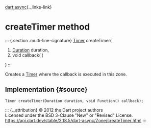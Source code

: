 [dart:async](../../dart-async/dart-async-library){._links-link}

createTimer method
==================

::: {.section .multi-line-signature}
[Timer](../timer-class) createTimer(

1.  [Duration](../../dart-core/duration-class) duration,
2.  void callback( )

)
:::

Creates a [Timer](../timer-class) where the callback is executed in this
zone.

Implementation {#source}
--------------

``` {.language-dart data-language="dart"}
Timer createTimer(Duration duration, void Function() callback);
```

::: {._attribution}
© 2012 the Dart project authors\
Licensed under the BSD 3-Clause \"New\" or \"Revised\" License.\
<https://api.dart.dev/stable/2.18.5/dart-async/Zone/createTimer.html>
:::
